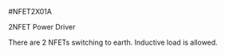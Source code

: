 <!--- Created:2017-01-02T13:58:39.541952: ---> 
<!--- Author:Mlab: ---> 
<!--- AuthorEmail:email@mlab.cz: ---> 
<!--- Tags:None: ---> 
<!--- Ust:his is a project description file.
//

[InfoShortDescription.en]
2NFET Power Driver
  
[InfoShortDescription.cs]
2NFET výkonový budič

[InfoLongDescription.en]
There are 2 NFETs switching to earth. Inductive load is allowed.

[InfoLongDescription.cs]
Modul slouží jako dvojnásobný výkonový budič se spínáním do
země. Spínaná zátěž může mít indukční charakter.

[End]: ---> 
<!--- Name:NFET2X01A: --->
#NFET2X01A 
<!--- LongName --->
2NFET Power Driver
<!--- ELongName ---> 

<!--- Lead --->
There are 2 NFETs switching to earth. Inductive load is allowed.
<!--- ELead ---> 


​
​
<!--- Description --->
<!--- EDescription --->
<!--- Content --->
<!--- EContent --->
            